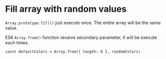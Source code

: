 # Fill array with random values

`Array.prototype.fill()` just execute once. The entire array will be the same value. 

ES6 `Array.from()` function receive secondary parameter, it will be execute each times.

```tsx
const defaultColors = Array.from({ length: 6 }, randomColors)
```